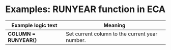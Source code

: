 
# Examples: RUNYEAR function in ECA 

|Example logic text|Meaning|
|------------------|-------|
|**COLUMN = RUNYEAR()**|Set current column to the current year number.|

